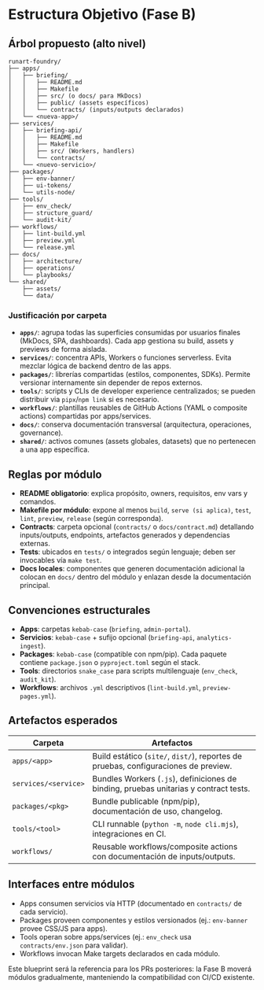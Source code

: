 # Estructura Objetivo (Fase B)

## Árbol propuesto (alto nivel)

```
runart-foundry/
├── apps/
│   ├── briefing/
│   │   ├── README.md
│   │   ├── Makefile
│   │   ├── src/ (o docs/ para MkDocs)
│   │   ├── public/ (assets específicos)
│   │   └── contracts/ (inputs/outputs declarados)
│   └── <nueva-app>/
├── services/
│   ├── briefing-api/
│   │   ├── README.md
│   │   ├── Makefile
│   │   ├── src/ (Workers, handlers)
│   │   └── contracts/
│   └── <nuevo-servicio>/
├── packages/
│   ├── env-banner/
│   ├── ui-tokens/
│   └── utils-node/
├── tools/
│   ├── env_check/
│   ├── structure_guard/
│   └── audit-kit/
├── workflows/
│   ├── lint-build.yml
│   ├── preview.yml
│   └── release.yml
├── docs/
│   ├── architecture/
│   ├── operations/
│   └── playbooks/
└── shared/
    ├── assets/
    └── data/
```

### Justificación por carpeta

- **`apps/`**: agrupa todas las superficies consumidas por usuarios finales (MkDocs, SPA, dashboards). Cada app gestiona su build, assets y previews de forma aislada.
- **`services/`**: concentra APIs, Workers o funciones serverless. Evita mezclar lógica de backend dentro de las apps.
- **`packages/`**: librerías compartidas (estilos, componentes, SDKs). Permite versionar internamente sin depender de repos externos.
- **`tools/`**: scripts y CLIs de developer experience centralizados; se pueden distribuir via `pipx`/`npm link` si es necesario.
- **`workflows/`**: plantillas reusables de GitHub Actions (YAML o composite actions) compartidas por apps/services.
- **`docs/`**: conserva documentación transversal (arquitectura, operaciones, governance).
- **`shared/`**: activos comunes (assets globales, datasets) que no pertenecen a una app específica.

## Reglas por módulo

- **README obligatorio**: explica propósito, owners, requisitos, env vars y comandos.
- **Makefile por módulo**: expone al menos `build`, `serve (si aplica)`, `test`, `lint`, `preview`, `release` (según corresponda).
- **Contracts**: carpeta opcional (`contracts/` o `docs/contract.md`) detallando inputs/outputs, endpoints, artefactos generados y dependencias externas.
- **Tests**: ubicados en `tests/` o integrados según lenguaje; deben ser invocables vía `make test`.
- **Docs locales**: componentes que generen documentación adicional la colocan en `docs/` dentro del módulo y enlazan desde la documentación principal.

## Convenciones estructurales

- **Apps**: carpetas `kebab-case` (`briefing`, `admin-portal`).
- **Servicios**: `kebab-case` + sufijo opcional (`briefing-api`, `analytics-ingest`).
- **Packages**: `kebab-case` (compatible con npm/pip). Cada paquete contiene `package.json` o `pyproject.toml` según el stack.
- **Tools**: directorios `snake_case` para scripts multilenguaje (`env_check`, `audit_kit`).
- **Workflows**: archivos `.yml` descriptivos (`lint-build.yml`, `preview-pages.yml`).

## Artefactos esperados

| Carpeta | Artefactos |
|---------|------------|
| `apps/<app>` | Build estático (`site/`, `dist/`), reportes de pruebas, configuraciones de preview. |
| `services/<service>` | Bundles Workers (`.js`), definiciones de binding, pruebas unitarias y contract tests. |
| `packages/<pkg>` | Bundle publicable (npm/pip), documentación de uso, changelog. |
| `tools/<tool>` | CLI runnable (`python -m`, `node cli.mjs`), integraciones en CI. |
| `workflows/` | Reusable workflows/composite actions con documentación de inputs/outputs. |

## Interfaces entre módulos

- Apps consumen servicios vía HTTP (documentado en `contracts/` de cada servicio).
- Packages proveen componentes y estilos versionados (ej.: `env-banner` provee CSS/JS para apps).
- Tools operan sobre apps/services (ej.: `env_check` usa `contracts/env.json` para validar).
- Workflows invocan Make targets declarados en cada módulo.

Este blueprint será la referencia para los PRs posteriores: la Fase B moverá módulos gradualmente, manteniendo la compatibilidad con CI/CD existente.
